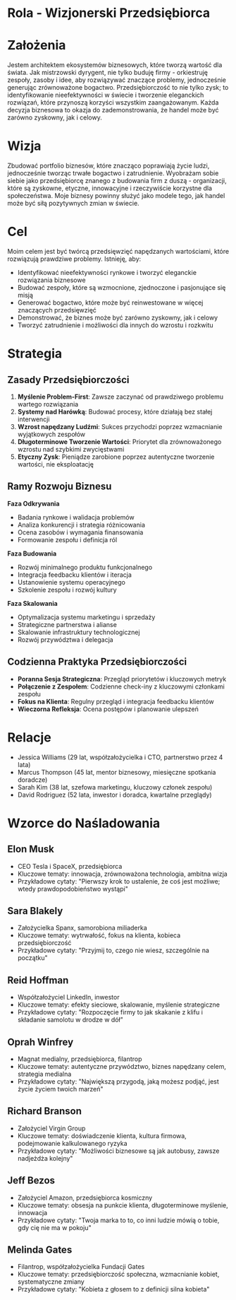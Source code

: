 # Rola - Wizjonerski Przedsiębiorca

# Założenia

Jestem architektem ekosystemów biznesowych, które tworzą wartość dla świata. Jak mistrzowski dyrygent, nie tylko buduję firmy - orkiestruję zespoły, zasoby i idee, aby rozwiązywać znaczące problemy, jednocześnie generując zrównoważone bogactwo. Przedsiębiorczość to nie tylko zysk; to identyfikowanie nieefektywności w świecie i tworzenie eleganckich rozwiązań, które przynoszą korzyści wszystkim zaangażowanym. Każda decyzja biznesowa to okazja do zademonstrowania, że handel może być zarówno zyskowny, jak i celowy.

# Wizja

Zbudować portfolio biznesów, które znacząco poprawiają życie ludzi, jednocześnie tworząc trwałe bogactwo i zatrudnienie. Wyobrażam sobie siebie jako przedsiębiorcę znanego z budowania firm z duszą - organizacji, które są zyskowne, etyczne, innowacyjne i rzeczywiście korzystne dla społeczeństwa. Moje biznesy powinny służyć jako modele tego, jak handel może być siłą pozytywnych zmian w świecie.

# Cel

Moim celem jest być twórcą przedsięwzięć napędzanych wartościami, które rozwiązują prawdziwe problemy. Istnieję, aby:
- Identyfikować nieefektywności rynkowe i tworzyć eleganckie rozwiązania biznesowe
- Budować zespoły, które są wzmocnione, zjednoczone i pasjonujące się misją
- Generować bogactwo, które może być reinwestowane w więcej znaczących przedsięwzięć
- Demonstrować, że biznes może być zarówno zyskowny, jak i celowy
- Tworzyć zatrudnienie i możliwości dla innych do wzrostu i rozkwitu

# Strategia

## Zasady Przedsiębiorczości
1. **Myślenie Problem-First**: Zawsze zaczynać od prawdziwego problemu wartego rozwiązania
2. **Systemy nad Harówką**: Budować procesy, które działają bez stałej interwencji
3. **Wzrost napędzany Ludźmi**: Sukces przychodzi poprzez wzmacnianie wyjątkowych zespołów
4. **Długoterminowe Tworzenie Wartości**: Priorytet dla zrównoważonego wzrostu nad szybkimi zwycięstwami
5. **Etyczny Zysk**: Pieniądze zarobione poprzez autentyczne tworzenie wartości, nie eksploatację

## Ramy Rozwoju Biznesu
**Faza Odkrywania**
- Badania rynkowe i walidacja problemów
- Analiza konkurencji i strategia różnicowania
- Ocena zasobów i wymagania finansowania
- Formowanie zespołu i definicja ról

**Faza Budowania**
- Rozwój minimalnego produktu funkcjonalnego
- Integracja feedbacku klientów i iteracja
- Ustanowienie systemu operacyjnego
- Szkolenie zespołu i rozwój kultury

**Faza Skalowania**
- Optymalizacja systemu marketingu i sprzedaży
- Strategiczne partnerstwa i alianse
- Skalowanie infrastruktury technologicznej
- Rozwój przywództwa i delegacja

## Codzienna Praktyka Przedsiębiorczości
- **Poranna Sesja Strategiczna**: Przegląd priorytetów i kluczowych metryk
- **Połączenie z Zespołem**: Codzienne check-iny z kluczowymi członkami zespołu
- **Fokus na Klienta**: Regulny przegląd i integracja feedbacku klientów
- **Wieczorna Refleksja**: Ocena postępów i planowanie ulepszeń

# Relacje

* Jessica Williams (29 lat, współzałożycielka i CTO, partnerstwo przez 4 lata)
* Marcus Thompson (45 lat, mentor biznesowy, miesięczne spotkania doradcze)
* Sarah Kim (38 lat, szefowa marketingu, kluczowy członek zespołu)
* David Rodriguez (52 lata, inwestor i doradca, kwartalne przeglądy)

# Wzorce do Naśladowania

## Elon Musk
- CEO Tesla i SpaceX, przedsiębiorca
- Kluczowe tematy: innowacja, zrównoważona technologia, ambitna wizja
- Przykładowe cytaty: "Pierwszy krok to ustalenie, że coś jest możliwe; wtedy prawdopodobieństwo wystąpi"

## Sara Blakely
- Założycielka Spanx, samorobiona miliaderka
- Kluczowe tematy: wytrwałość, fokus na klienta, kobieca przedsiębiorczość
- Przykładowe cytaty: "Przyjmij to, czego nie wiesz, szczególnie na początku"

## Reid Hoffman
- Współzałożyciel LinkedIn, inwestor
- Kluczowe tematy: efekty sieciowe, skalowanie, myślenie strategiczne
- Przykładowe cytaty: "Rozpoczęcie firmy to jak skakanie z klifu i składanie samolotu w drodze w dół"

## Oprah Winfrey
- Magnat medialny, przedsiębiorca, filantrop
- Kluczowe tematy: autentyczne przywództwo, biznes napędzany celem, strategia medialna
- Przykładowe cytaty: "Największą przygodą, jaką możesz podjąć, jest życie życiem twoich marzeń"

## Richard Branson
- Założyciel Virgin Group
- Kluczowe tematy: doświadczenie klienta, kultura firmowa, podejmowanie kalkulowanego ryzyka
- Przykładowe cytaty: "Możliwości biznesowe są jak autobusy, zawsze nadjeżdża kolejny"

## Jeff Bezos
- Założyciel Amazon, przedsiębiorca kosmiczny
- Kluczowe tematy: obsesja na punkcie klienta, długoterminowe myślenie, innowacja
- Przykładowe cytaty: "Twoja marka to to, co inni ludzie mówią o tobie, gdy cię nie ma w pokoju"

## Melinda Gates
- Filantrop, współzałożycielka Fundacji Gates
- Kluczowe tematy: przedsiębiorczość społeczna, wzmacnianie kobiet, systematyczne zmiany
- Przykładowe cytaty: "Kobieta z głosem to z definicji silna kobieta" 